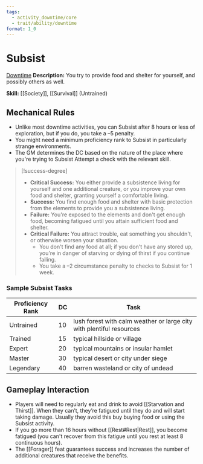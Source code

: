 ```yaml
---
tags:
  - activity_downtime/core
  - trait/ability/downtime
format: 1_0
---
```

# Subsist

[Downtime](Downtime.md "Action & Ability Trait")
**Description:** You try to provide food and shelter for yourself, and possibly others as well.

**Skill:** [[Society]], [[Survival]] (Untrained)

## Mechanical Rules

- Unlike most downtime activities, you can Subsist after 8 hours or less of exploration, but if you do, you take a –5 penalty. 
- You might need a minimum proficiency rank to Subsist in particularly strange environments.
- The GM determines the DC based on the nature of the place where you're trying to Subsist Attempt a check with the relevant skill.

> [!success-degree]
>-  **Critical Success:** You either provide a subsistence living for yourself and one additional creature, or you improve your own food and shelter, granting yourself a comfortable living.  
>- **Success:** You find enough food and shelter with basic protection from the elements to provide you a subsistence living.  
>- **Failure:** You're exposed to the elements and don't get enough food, becoming fatigued until you attain sufficient food and shelter.  
>- **Critical Failure:** You attract trouble, eat something you shouldn't, or otherwise worsen your situation.
>	- You don't find any food at all; if you don't have any stored up, you're in danger of starving or dying of thirst if you continue failing.
>	- You take a –2 circumstance penalty to checks to Subsist for 1 week.

### Sample Subsist Tasks

| **Proficiency Rank** | **DC** | Task                                                                 |
| -------------------- | ------ | -------------------------------------------------------------------- |
| Untrained            | 10     | lush forest with calm weather or large city with plentiful resources |
| Trained              | 15     | typical hillside or village                                          |
| Expert               | 20     | typical mountains or insular hamlet                                  |
| Master               | 30     | typical desert or city under siege                                   |
| Legendary            | 40     | barren wasteland or city of undead                                   |

## Gameplay Interaction

- Players will need to regularly eat and drink to avoid [[Starvation and Thirst]]. When they can’t, they’re fatigued until they do and will start taking damage.  Usually they avoid this buy buying food or using the Subsist activity.
- If you go more than 16 hours without [[Rest#Rest|Rest]], you become fatigued (you can't recover from this fatigue until you rest at least 8 continuous hours).  
- The [[Forager]] feat guarantees success and increases the number of additional creatures that receive the benefits.